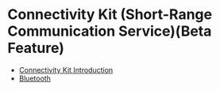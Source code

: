 # Connectivity Kit (Short-Range Communication Service)(Beta Feature)
- [Connectivity Kit Introduction](cj-connectivity-kit-intro.md)
- [Bluetooth](bluetooth/README.md)